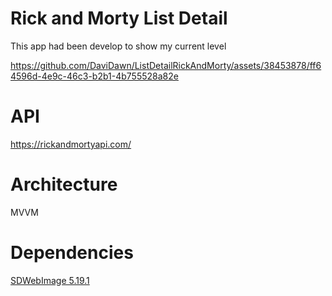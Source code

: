 # Rick and Morty List Detail
This app had been develop to show my current level

https://github.com/DaviDawn/ListDetailRickAndMorty/assets/38453878/ff64596d-4e9c-46c3-b2b1-4b755528a82e

# API
https://rickandmortyapi.com/

# Architecture
MVVM

# Dependencies
[SDWebImage 5.19.1](https://github.com/SDWebImage/SDWebImage)
